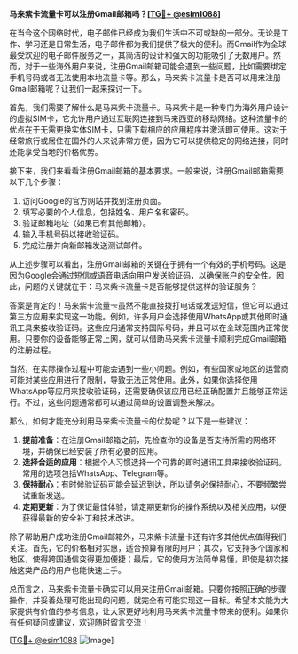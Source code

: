 **马来紫卡流量卡可以注册Gmail邮箱吗？[[TG💪+ @esim1088](https://t.me/s/esim1088)]**

在当今这个网络时代，电子邮件已经成为我们生活中不可或缺的一部分。无论是工作、学习还是日常生活，电子邮件都为我们提供了极大的便利。而Gmail作为全球最受欢迎的电子邮件服务之一，其简洁的设计和强大的功能吸引了无数用户。然而，对于一些海外用户来说，注册Gmail邮箱可能会遇到一些问题，比如需要绑定手机号码或者无法使用本地流量卡等。那么，马来紫卡流量卡是否可以用来注册Gmail邮箱呢？让我们一起来探讨一下。

首先，我们需要了解什么是马来紫卡流量卡。马来紫卡是一种专门为海外用户设计的虚拟SIM卡，它允许用户通过互联网连接到马来西亚的移动网络。这种流量卡的优点在于无需更换实体SIM卡，只需下载相应的应用程序并激活即可使用。这对于经常旅行或居住在国外的人来说非常方便，因为它可以提供稳定的网络连接，同时还能享受当地的价格优势。

接下来，我们来看看注册Gmail邮箱的基本要求。一般来说，注册Gmail邮箱需要以下几个步骤：

1. 访问Google的官方网站并找到注册页面。
2. 填写必要的个人信息，包括姓名、用户名和密码。
3. 验证邮箱地址（如果已有其他邮箱）。
4. 输入手机号码以接收验证码。
5. 完成注册并向新邮箱发送测试邮件。

从上述步骤可以看出，注册Gmail邮箱的关键在于拥有一个有效的手机号码。这是因为Google会通过短信或语音电话向用户发送验证码，以确保账户的安全性。因此，问题的关键就在于：马来紫卡流量卡是否能够提供这样的验证服务？

答案是肯定的！马来紫卡流量卡虽然不能直接拨打电话或发送短信，但它可以通过第三方应用来实现这一功能。例如，许多用户会选择使用WhatsApp或其他即时通讯工具来接收验证码。这些应用通常支持国际号码，并且可以在全球范围内正常使用。只要你的设备能够正常上网，就可以借助马来紫卡流量卡顺利完成Gmail邮箱的注册过程。

当然，在实际操作过程中可能会遇到一些小问题。例如，有些国家或地区的运营商可能对某些应用进行了限制，导致无法正常使用。此外，如果你选择使用WhatsApp等应用来接收验证码，还需要确保该应用已经正确配置并且能够正常运行。不过，这些问题通常都可以通过简单的设置调整来解决。

那么，如何才能充分利用马来紫卡流量卡的优势呢？以下是一些建议：

1. **提前准备**：在注册Gmail邮箱之前，先检查你的设备是否支持所需的网络环境，并确保已经安装了所有必要的应用。
2. **选择合适的应用**：根据个人习惯选择一个可靠的即时通讯工具来接收验证码。常用的选项包括WhatsApp、Telegram等。
3. **保持耐心**：有时候验证码可能会延迟到达，所以请务必保持耐心，不要频繁尝试重新发送。
4. **定期更新**：为了保证最佳体验，请定期更新你的操作系统以及相关应用，以便获得最新的安全补丁和技术改进。

除了帮助用户成功注册Gmail邮箱外，马来紫卡流量卡还有许多其他优点值得我们关注。首先，它的价格相对实惠，适合预算有限的用户；其次，它支持多个国家和地区，使得跨国通信变得更加便捷；最后，它的使用方法简单易懂，即使是初次接触这类产品的用户也能快速上手。

总而言之，马来紫卡流量卡确实可以用来注册Gmail邮箱。只要你按照正确的步骤操作，并妥善处理可能出现的问题，就完全有可能实现这一目标。希望本文能为大家提供有价值的参考信息，让大家更好地利用马来紫卡流量卡带来的便利。如果你有任何疑问或建议，欢迎随时留言交流！

[[TG💪+ @esim1088](https://t.me/s/esim1088) ![Image](https://i.postimg.cc/4NQfJmqS/Snipaste-2025-05-13-00-14-12.png)]